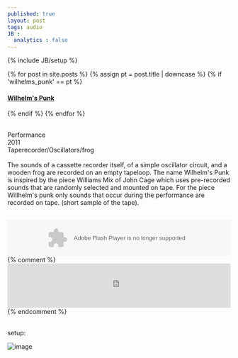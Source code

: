 ```yaml
---
published: true
layout: post
tags: audio
JB :
  analytics : false
---
```


{% include JB/setup %}


{% for post in site.posts %}
	{% assign pt = post.title | downcase %}
	{% if 'wilhelms_punk' == pt %}
<h4><a href="{{ BASE_PATH }}{{ post.url }}">Wilhelm's Punk</a></h4>
	{% endif %}
{% endfor %}

<p>
<br />
	Performance<br />
	2011<br />
	Taperecorder/Oscillators/frog<br /><br />
The sounds of a cassette recorder itself, of a simple oscillator circuit, and a wooden frog are recorded on an empty tapeloop. The name Wilhelm's Punk is inspired by the piece Williams Mix of John Cage which uses pre-recorded sounds that are randomly selected and mounted on tape. For the piece Willhelm's punk only sounds that occur during the performance are recorded on tape.
(short sample of the tape).<br /><br />
</p>

<div>
    <object height="81" width="100%"> <param name="movie" value="https://player.soundcloud.com/player.swf?url=http%3A%2F%2Fapi.soundcloud.com%2Ftracks%2F124201065&amp;show_comments=true&amp;
    auto_play=false&amp;color=ff7700"></param> <param name="allowscriptaccess" value="always"></param> <embed allowscriptaccess="always" height="81" src="https://player.soundcloud.com/player.swf?url=http%3A%2F%2Fapi.soundcloud.com%2Ftracks%2F124201065&amp;show_comments=true&amp;auto_play=false&amp;color=ff7700" type="application/x-shockwave-flash" width="100%"></embed> </object>    
</div>
{% comment %}
<iframe width="100%" height="100" scrolling="no" frameborder="no" src="https://w.soundcloud.com/player/?url=https%3A//api.soundcloud.com/tracks/124201065&amp;color=ff6600&amp;auto_play=false&amp;show_artwork=true"></iframe>
{% endcomment %}

<p> <br />setup:<br /></p>

<img src="{{ site.url }}/images/wpunk_setup.jpg" alt="image">

